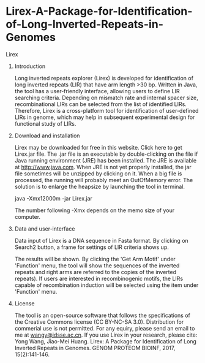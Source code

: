 # Lirex-A-Package-for-Identification-of-Long-Inverted-Repeats-in-Genomes
Lirex
1. Introduction

    Long inverted repeats explorer (Lirex) is developed for identification of long inverted repeats (LIR) that have arm length >30 bp. Written in Java, the tool has a user-friendly interface, allowing users to define LIR searching criteria. Depending on mismatch rate and internal spacer size, recombinational LIRs can be selected from the list of identified LIRs. Therefore, Lirex is a cross-platform tool for identification of user-defined LIRs in genome, which may help in subsequent experimental design for functional study of LIRs.

2. Download and installation

    Lirex may be downloaded for free in this website. Click here to get Lirex.jar file. The .jar file is an executable by double-clicking on the file if Java running environment (JRE) has been installed. The JRE is available at http://www.java.com. When JRE is not yet properly installed, the jar file sometimes will be unzipped by clicking on it. When a big file is processed, the running will probably meet an OutOfMemory error. The solution is to enlarge the heapsize by launching the tool in terminal.

    java -Xmx12000m -jar Lirex.jar
    
    The number following -Xmx depends on the memo size of your computer.

3. Data and user-interface 


    Data input of Lirex is a DNA sequence in Fasta format. By clicking on Search2 button, a frame for settings of LIR criteria shows up.

    The results will be shown. By clicking the 'Get Arm Motif' under 'Function' menu, the tool will show the sequences of the inverted repeats and right arms are referred to the copies of the inverted repeats). If users are interested in recombinogenic motifs, the LIRs capable of recombination induction will be selected using the item under 'Function' menu.

4. License

    The tool is an open-source software that follows the specifications of the Creative Commons license (CC BY-NC-SA 3.0). Distribution for commerial use is not permitted. For any equiry, please send an email to me at wangy@idsse.ac.cn. If you use Lirex in your research, please cite:
Yong Wang, Jiao-Mei Huang. Lirex: A Package for Identification of Long Inverted Repeats in Genomes. GENOM PROTEOM BIOINF, 2017, 15(2):141-146. 	
